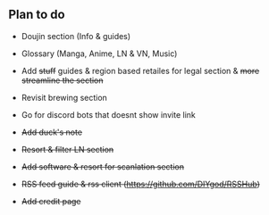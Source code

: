## Plan to do

- Doujin section (Info & guides)
- Glossary (Manga, Anime, LN & VN, Music)
- Add ~~stuff~~ guides & region based retailes for legal section & ~~more streamline the section~~
- Revisit brewing section
- Go for discord bots that doesnt show invite link


- ~~Add duck's note~~
- ~~Resort & filter LN section~~
- ~~Add software & resort for scanlation section~~
- ~~RSS feed guide & rss client (https://github.com/DIYgod/RSSHub)~~
- ~~Add credit page~~
